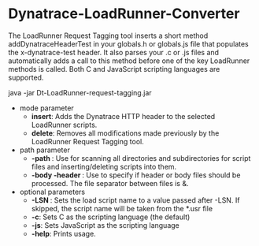 # Dynatrace-LoadRunner-Converter

The LoadRunner Request Tagging tool inserts a short method addDynatraceHeaderTest in your globals.h or globals.js file that populates the x-dynatrace-test header.
It also parses your .c or .js files and automatically adds a call to this method before one of the key LoadRunner methods is called.
Both C and JavaScript scripting languages are supported.

java -jar Dt-LoadRunner-request-tagging.jar <mode> <path parameter> <optional parameters>

- mode parameter
	- **insert**:  Adds the Dynatrace HTTP header to the selected LoadRunner scripts.
	- **delete**: Removes all modifications made previously by the LoadRunner Request Tagging tool.
- path parameter
	- **-path <filepath>**: Use for scanning all directories and subdirectories for script files and inserting/deleting scripts into them.
	- **-body <files> -header <files>**: Use to specify if header or body files should be processed. The file separator between files is &.
- optional parameters
	- **-LSN <value>**: Sets the load script name to a value passed after -LSN. If skipped, the script name will be taken from the *.usr file
	- **-c**: Sets C as the scripting language (the default)
	- **-js**: Sets JavaScript as the scripting language
	- **-help**: Prints usage.
	